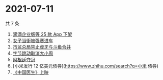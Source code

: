 # 2021-07-11

共 7 条

<!-- BEGIN -->
<!-- 最后更新时间 Sun Jul 11 2021 12:07:09 GMT+0800 (China Standard Time) -->

1. [滴滴企业版等 25 款 App 下架](https://www.zhihu.com/search?q=滴滴)
2. [女子当街被强赛进车](https://www.zhihu.com/search?q=女子被强赛进车)
3. [市监总局禁止虎牙与斗鱼合并](https://www.zhihu.com/search?q=虎牙斗鱼合并)
4. [字节跳动取消大小周](https://www.zhihu.com/search?q=字节跳动)
5. [阿根廷夺冠](https://www.zhihu.com/search?q=阿根廷赢了)
6. [小米发行 12 亿美元债券](https://www.zhihu.com/search?q=小米 债券)
7. [《中国医生》上映](https://www.zhihu.com/search?q=中国医生)

<!-- END -->

